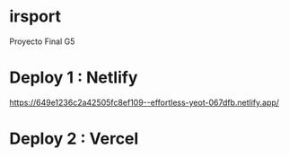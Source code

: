 # irsport
Proyecto Final G5
# Deploy 1 : Netlify
https://649e1236c2a42505fc8ef109--effortless-yeot-067dfb.netlify.app/

# Deploy 2 : Vercel

